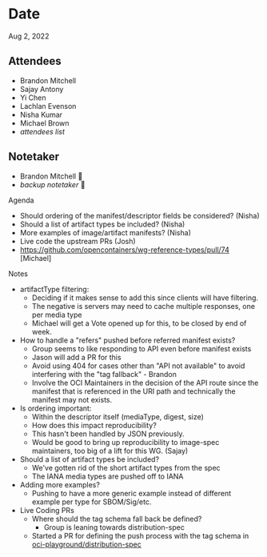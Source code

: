 # Date

Aug 2, 2022

## Attendees

- Brandon Mitchell
- Sajay Antony
- Yi Chen
- Lachlan Evenson
- Nisha Kumar
- Michael Brown
- _attendees list_

## Notetaker

- Brandon Mitchell 🥇
- _backup notetaker_ 🥈

Agenda

- Should ordering of the manifest/descriptor fields be considered? (Nisha)
- Should a list of artifact types be included? (Nisha)
- More examples of image/artifact manifests? (Nisha)
- Live code the upstream PRs (Josh)
- <https://github.com/opencontainers/wg-reference-types/pull/74> [Michael]

Notes

- artifactType filtering:
  - Deciding if it makes sense to add this since clients will have filtering.
  - The negative is servers may need to cache multiple responses, one per media type
  - Michael will get a Vote opened up for this, to be closed by end of week.
- How to handle a "refers" pushed before referred manifest exists?
  - Group seems to like responding to API even before manifest exists
  - Jason will add a PR for this
  - Avoid using 404 for cases other than "API not available" to avoid interfering with the "tag fallback" - Brandon
  - Involve the OCI Maintainers in the decision of the API route since the manifest that is referenced in the URI path and technically the manifest may not exists.
- Is ordering important:
  - Within the descriptor itself (mediaType, digest, size)
  - How does this impact reproducibility?
  - This hasn't been handled by JSON previously.
  - Would be good to bring up reproducibility to image-spec maintainers, too big of a lift for this WG. (Sajay)
- Should a list of artifact types be included?
  - We've gotten rid of the short artifact types from the spec
  - The IANA media types are pushed off to IANA
- Adding more examples?
  - Pushing to have a more generic example instead of different example per type for SBOM/Sig/etc.
- Live Coding PRs
  - Where should the tag schema fall back be defined?
    - Group is leaning towards distribution-spec
  - Started a PR for defining the push process with the tag schema in [oci-playground/distribution-spec](https://github.com/oci-playground/distribution-spec/pull/5/files)
  